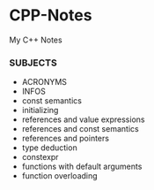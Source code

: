 # CPP-Notes
My C++ Notes

### SUBJECTS ####
* ACRONYMS
* INFOS
* const semantics
* initializing
* references and value expressions
* references and const semantics
* references and pointers
* type deduction
* constexpr
* functions with default arguments
* function overloading

